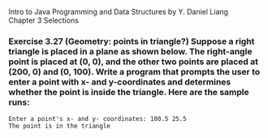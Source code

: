 Intro to Java Programming and Data Structures by Y. Daniel Liang <br/>
Chapter 3 Selections

### Exercise 3.27 (Geometry: points in triangle?) Suppose a right triangle is placed in a plane as shown below. The right-angle point is placed at (0, 0), and the other two points are placed at (200, 0) and (0, 100). Write a program that prompts the user to enter a point with x- and y-coordinates and determines whether the point is inside the triangle. Here are the sample runs:

    Enter a point's x- and y- coordinates: 100.5 25.5
    The point is in the triangle

